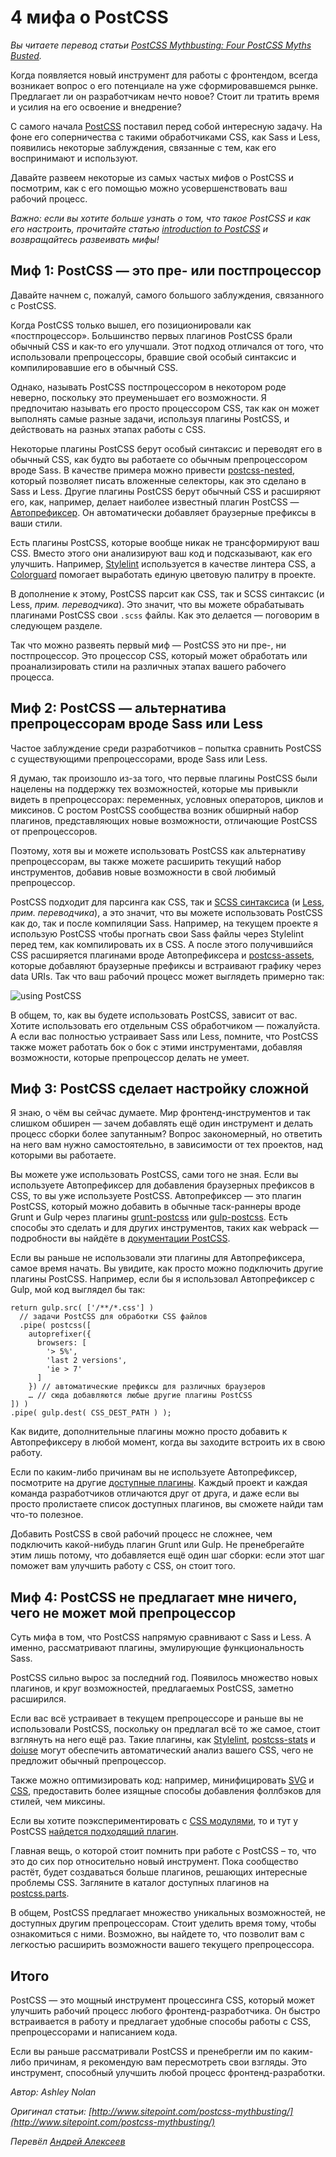 # 4 мифа о PostCSS

_Вы читаете перевод статьи [PostCSS Mythbusting: Four PostCSS Myths Busted](http://www.sitepoint.com/postcss-mythbusting/)._

Когда появляется новый инструмент для работы с фронтендом, всегда возникает вопрос о его потенциале на уже сформировавшемся рынке. Предлагает ли он разработчикам нечто новое? Стоит ли тратить время и усилия на его освоение и внедрение?

С самого начала [PostCSS](http://postcss.org/) поставил перед собой интересную задачу. На фоне его соперничества с такими обработчиками CSS, как Sass и Less, появились некоторые заблуждения, связанные с тем, как его воспринимают и используют.

Давайте развеем некоторые из самых частых мифов о PostCSS и посмотрим, как с его помощью можно усовершенствовать ваш рабочий процесс.

_Важно: если вы хотите больше узнать о том, что такое PostCSS и как его настроить, прочитайте статью [introduction to PostCSS](http://www.sitepoint.com/an-introduction-to-postcss/) и возвращайтесь развеивать мифы!_

## Миф 1: PostCSS — это пре- или постпроцессор

Давайте начнем с, пожалуй, самого большого заблуждения, связанного с PostCSS.

Когда PostCSS только вышел, его позиционировали как «постпроцессор». Большинство первых плагинов PostCSS брали обычный CSS и как-то его улучшали. Этот подход отличался от того, что использовали препроцессоры, бравшие свой особый синтаксис и компилировавшие его в обычный CSS.

Однако, называть PostCSS постпроцессором в некотором роде неверно, поскольку это преуменьшает его возможности. Я предпочитаю называть его просто процессором CSS, так как он может выполнять самые разные задачи, используя плагины PostCSS, и действовать на разных этапах работы с CSS.

Некоторые плагины PostCSS берут особый синтаксис и переводят его в обычный CSS, как будто вы работаете со обычным препроцессором вроде Sass. В качестве примера можно привести [postcss-nested](https://github.com/postcss/postcss-nested), который позволяет писать вложенные селекторы, как это сделано в Sass и Less. Другие плагины PostCSS берут обычный CSS и расширяют его, как, например, делает наиболее известный плагин PostCSS — [Автопрефиксер](https://github.com/postcss/autoprefixer). Он автоматически добавляет браузерные префиксы в ваши стили.

Есть плагины PostCSS, которые вообще никак не трансформируют ваш CSS. Вместо этого они анализируют ваш код и подсказывают, как его улучшить. Например, [Stylelint](http://stylelint.io/) используется в качестве линтера CSS, а [Colorguard](https://github.com/SlexAxton/css-colorguard) помогает выработать единую цветовую палитру в проекте.

В дополнение к этому, PostCSS парсит как CSS, так и SCSS синтаксис (и Less, *прим. переводчика*). Это значит, что вы можете обрабатывать плагинами PostCSS свои `.scss` файлы. Как это делается — поговорим в следующем разделе.

Так что можно развеять первый миф — PostCSS это ни пре-, ни постпроцессор. Это процессор CSS, который может обработать или проанализировать стили на различных этапах вашего рабочего процесса.

## Миф 2: PostCSS — альтернатива препроцессорам вроде Sass или Less

Частое заблуждение среди разработчиков – попытка сравнить PostCSS с существующими препроцессорами, вроде Sass или Less.

Я думаю, так произошло из-за того, что первые плагины PostCSS были нацелены на поддержку тех возможностей, которые мы привыкли видеть в препроцессорах: переменных, условных операторов, циклов и миксинов. С ростом PostCSS сообщества возник обширный набор плагинов, представляющих новые возможности, отличающие PostCSS от препроцессоров.

Поэтому, хотя вы и можете использовать PostCSS как альтернативу препроцессорам, вы также можете расширить текущий набор инструментов, добавив новые возможности в свой любимый препроцессор.

PostCSS подходит для парсинга как CSS, так и [SCSS синтаксиса](https://github.com/postcss/postcss-scss) (и [Less](https://github.com/gilt/postcss-less), *прим. переводчика*), а это значит, что вы можете использовать PostCSS как до, так и после компиляции Sass. Например, на текущем проекте я использую PostCSS чтобы прогнать свои Sass файлы через Stylelint перед тем, как компилировать их в CSS. А после этого получившийся CSS расширяется плагинами вроде Автопрефиксера и [postcss-assets](https://github.com/assetsjs/postcss-assets), которые добавляют браузерные префиксы и встраивают графику через data URIs. Так что ваш рабочий процесс может выглядеть примерно так:

![using PostCSS](https://raw.githubusercontent.com/aalexeev239/articles/postCSS-mythbusting/postCSS_mythbusting/img/scheme.png)

В общем, то, как вы будете использовать PostCSS, зависит от вас. Хотите использовать его отдельным CSS обработчиком — пожалуйста. А если вас полностью устраивает Sass или Less, помните, что PostCSS также может работать бок о бок с этими инструментами, добавляя возможности, которые препроцессор делать не умеет.

## Миф 3: PostCSS сделает настройку сложной

Я знаю, о чём вы сейчас думаете. Мир фронтенд-инструментов и так слишком обширен — зачем добавлять ещё один инструмент и делать процесс сборки более запутанным? Вопрос закономерный, но ответить на него вам нужно самостоятельно, в зависимости от тех проектов, над которыми вы работаете.

Вы можете уже использовать PostCSS, сами того не зная. Если вы используете  Автопрефиксер для добавления браузерных префиксов в CSS, то вы уже используете PostCSS. Автопрефиксер — это плагин PostCSS, который можно добавить в обычные таск-раннеры вроде Grunt и Gulp через плагины [grunt-postcss](https://github.com/postcss/autoprefixer#grunt) или [gulp-postcss](https://github.com/postcss/autoprefixer#gulp). Есть способы это сделать и для других инструментов, таких как webpack — подробности вы найдёте в [документации PostCSS](https://github.com/postcss/postcss#usage). 

Если вы раньше не использовали эти плагины для Автопрефиксера, самое время начать. Вы увидите, как просто можно подключить другие плагины PostCSS. Например, если бы я использовал Автопрефиксер с Gulp, мой код выглядел бы так:

```
return gulp.src( ['/**/*.css'] )
  // задачи PostCSS для обработки CSS файлов
  .pipe( postcss([
    autoprefixer({
      browsers: [
        '> 5%',
        'last 2 versions',
        'ie > 7'
      ] 
    }) // автоматические префиксы для различных браузеров
    … // сюда добавляются любые другие плагины PostCSS
]) )
.pipe( gulp.dest( CSS_DEST_PATH ) );
```

Как видите, дополнительные плагины можно просто добавить к Автопрефиксеру в любой момент, когда вы заходите встроить их в свою работу.

Если по каким-либо причинам вы не используете Автопрефиксер, посмотрите на другие [доступные плагины](http://postcss.parts/). Каждый проект и каждая команда разработчиков отличаются друг от друга, и даже если вы просто пролистаете список доступных плагинов, вы сможете найди там что-то полезное.

Добавить PostCSS в свой рабочий процесс не сложнее, чем подключить какой-нибудь плагин Grunt или Gulp. Не пренебрегайте этим лишь потому, что добавляется ещё один шаг сборки: если этот шаг поможет вам улучшить работу с CSS, он стоит того.

## Миф 4: PostCSS не предлагает мне ничего, чего не может мой препроцессор

Суть мифа в том, что PostCSS напрямую сравнивают с Sass и Less. А именно, рассматривают плагины, эмулирующие функциональность Sass.

PostCSS сильно вырос за последний год. Появилось множество новых плагинов, и круг возможностей, предлагаемых PostCSS, заметно расширился.

Если вас всё устраивает в текущем препроцессоре и раньше вы не использовали PostCSS, поскольку он предлагал всё то же самое, стоит взглянуть на него ещё раз. Такие плагины, как [Stylelint](http://stylelint.io/), [postcss-stats](https://github.com/cssstats/postcss-cssstats) и [doiuse](https://github.com/anandthakker/doiuse) могут обеспечить автоматический анализ вашего CSS, чего не предложит обычный препроцессор.

Также можно оптимизировать код: например, минифицировать [SVG](https://github.com/ben-eb/postcss-svgo) и [CSS](https://github.com/ben-eb/cssnano), предоставить более изящные способы добавления фоллбэков для стилей, чем миксины.

Если вы хотите поэкспериментировать с [CSS модулями](http://www.sitepoint.com/understanding-css-modules-methodology/), то и тут у PostCSS [найдется подходящий плагин](https://github.com/postcss/postcss#solve-global-css-problem).

Главная вещь, о которой стоит помнить при работе с PostCSS – то, что это до сих пор относительно новый инструмент. Пока сообщество растёт, будет создаваться больше плагинов, решающих интересные проблемы CSS. Загляните в каталог доступных плагинов на [postcss.parts](http://postcss.parts/).

В общем, PostCSS предлагает множество уникальных возможностей, не доступных другим препроцессорам. Стоит уделить время тому, чтобы ознакомиться с ними. Возможно, вы найдете то, что позволит вам с легкостью расширить возможности вашего текущего препроцессора.

## Итого

PostCSS — это мощный инструмент процессинга CSS, который может улучшить рабочий процесс любого фронтенд-разработчика.  Он быстро встраивается в работу и предлагает удобные способы работы с CSS, препроцессорами и написанием кода.

Если вы раньше рассматривали PostCSS и пренебрегли им по каким-либо причинам, я рекомендую вам пересмотреть свои взгляды. Это инструмент, способный улучшить любой процесс фронтенд-разработки.

_Автор: Ashley Nolan_

_Оригинал статьи: [http://www.sitepoint.com/postcss-mythbusting/](http://www.sitepoint.com/postcss-mythbusting/)_

_Перевёл [Андрей Алексеев](https://github.com/aalexeev239)_




